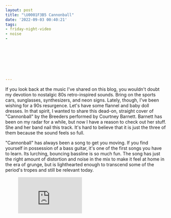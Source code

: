 ```yaml
---
layout: post
title: "\U0001F3B5 Cannonball"
date: '2022-09-03 00:40:21'
tags:
- friday-night-video
- noise
- 








---
```


If you look back at the music I've shared on this blog, you wouldn't doubt my devotion to nostalgic 80s retro-inspired sounds. Bring on the sports cars, sunglasses, synthesizers, and neon signs. Lately, though, I've been wishing for a 90s resurgence. Let's have some flannel and baby doll dresses. In that spirit, I wanted to share this dead-on, straight cover of "Cannonball" by the Breeders performed by Courtney Barnett. Barnett has been on my radar for a while, but now I have a reason to check out her stuff. She and her band nail this track. It's hard to believe that it is just the three of them because the sound feels so full.

"Cannonball" has always been a song to get you moving. If you find yourself in possession of a bass guitar, it's one of the first songs you have to learn. Its lurching, bouncing bassline is so much fun. The song has just the right amount of distortion and noise in the mix to make it feel at home in the era of grunge, but is lighthearted enough to transcend some of the period's tropes and still be relevant today.

<figure class="kg-card kg-embed-card"><iframe width="200" height="113" src="https://www.youtube.com/embed/3RoNHwoLLPA?feature=oembed" frameborder="0" allow="accelerometer; autoplay; clipboard-write; encrypted-media; gyroscope; picture-in-picture" allowfullscreen title="Courtney Barnett " cannonball breeders cover></iframe></figure>
